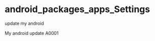 android_packages_apps_Settings
==============================

update my android

My android update A0001
